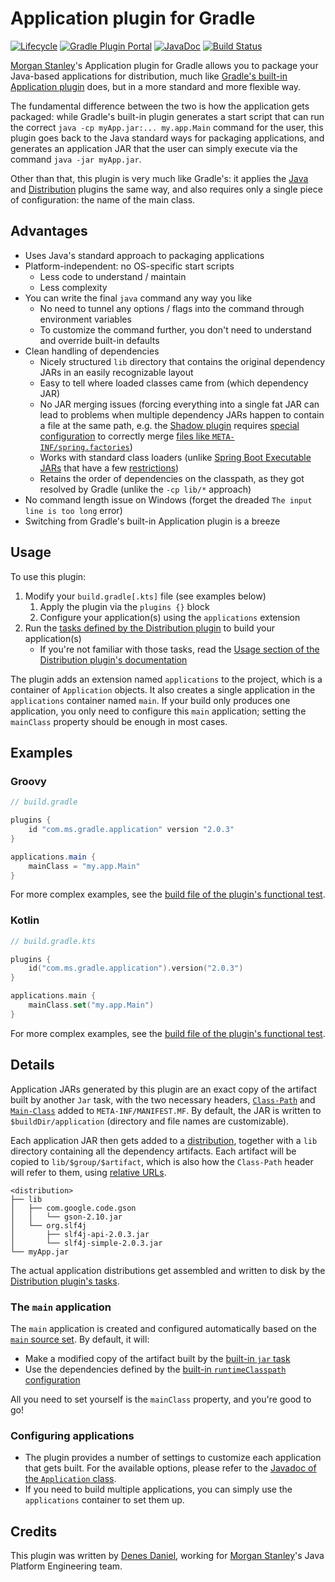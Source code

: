 # Application plugin for Gradle

[![Lifecycle](https://img.shields.io/badge/Lifecycle-Active-green)](#application-plugin-for-gradle)
[![Gradle Plugin Portal](https://img.shields.io/maven-metadata/v.svg?label=Gradle+Plugin+Portal&metadataUrl=https://plugins.gradle.org/m2/com/ms/gradle/application/com.ms.gradle.application.gradle.plugin/maven-metadata.xml)](https://plugins.gradle.org/plugin/com.ms.gradle.application)
[![JavaDoc](https://img.shields.io/badge/JavaDoc-latest-blue)](http://opensource.morganstanley.com/gradle-plugin-application)
[![Build Status](https://github.com/morganstanley/gradle-plugin-application/actions/workflows/push.yaml/badge.svg?branch=main)](https://github.com/morganstanley/gradle-plugin-application/actions/workflows/push.yaml?query=branch:main)

[Morgan Stanley](https://github.com/morganstanley)'s Application plugin for Gradle allows you to package your Java-based applications for distribution, much like [Gradle's built-in Application plugin](https://docs.gradle.org/current/userguide/application_plugin.html) does, but in a more standard and more flexible way.

The fundamental difference between the two is how the application gets packaged: while Gradle's built-in plugin generates a start script that can run the correct `java -cp myApp.jar:... my.app.Main` command for the user, this plugin goes back to the Java standard ways for packaging applications, and generates an application JAR that the user can simply execute via the command `java -jar myApp.jar`.

Other than that, this plugin is very much like Gradle's: it applies the [Java](https://docs.gradle.org/current/userguide/java_plugin.html) and [Distribution](https://docs.gradle.org/current/userguide/distribution_plugin.html) plugins the same way, and also requires only a single piece of configuration: the name of the main class.

## Advantages

* Uses Java's standard approach to packaging applications
* Platform-independent: no OS-specific start scripts
  * Less code to understand / maintain
  * Less complexity
* You can write the final `java` command any way you like
  * No need to tunnel any options / flags into the command through environment variables
  * To customize the command further, you don't need to understand and override built-in defaults
* Clean handling of dependencies
  * Nicely structured `lib` directory that contains the original dependency JARs in an easily recognizable layout
  * Easy to tell where loaded classes came from (which dependency JAR)
  * No JAR merging issues (forcing everything into a single fat JAR can lead to problems when multiple dependency JARs happen to contain a file at the same path, e.g. the [Shadow plugin](https://github.com/johnrengelman/shadow) requires [special configuration](https://imperceptiblethoughts.com/shadow/configuration/merging) to correctly merge [files like `META-INF/spring.factories`](https://github.com/spring-projects/spring-boot/issues/1828))
  * Works with standard class loaders (unlike [Spring Boot Executable JARs](https://docs.spring.io/spring-boot/docs/current/reference/html/appendix-executable-jar-format.html) that have a few [restrictions](https://docs.spring.io/spring-boot/docs/current/reference/html/appendix-executable-jar-format.html#executable-jar-restrictions))
  * Retains the order of dependencies on the classpath, as they got resolved by Gradle (unlike the `-cp lib/*` approach)
* No command length issue on Windows (forget the dreaded `The input line is too long` error)
* Switching from Gradle's built-in Application plugin is a breeze

## Usage

To use this plugin:
1. Modify your `build.gradle[.kts]` file (see examples below)
   1. Apply the plugin via the `plugins {}` block
   2. Configure your application(s) using the `applications` extension
2. Run the [tasks defined by the Distribution plugin](https://docs.gradle.org/current/userguide/distribution_plugin.html#sec:distribution_tasks) to build your application(s)
   * If you're not familiar with those tasks, read the [Usage section of the Distribution plugin's documentation](https://docs.gradle.org/current/userguide/distribution_plugin.html#sec:distribution_usage)

The plugin adds an extension named `applications` to the project, which is a container of `Application` objects. It also creates a single application in the `applications` container named `main`. If your build only produces one application, you only need to configure this `main` application; setting the `mainClass` property should be enough in most cases.

## Examples

### Groovy

```groovy
// build.gradle

plugins {
    id "com.ms.gradle.application" version "2.0.3"
}

applications.main {
    mainClass = "my.app.Main"
}
```

For more complex examples, see the [build file of the plugin's functional test](test-data/ApplicationPluginFunctionalTest/build.gradle).

### Kotlin

```kotlin
// build.gradle.kts

plugins {
    id("com.ms.gradle.application").version("2.0.3")
}

applications.main {
    mainClass.set("my.app.Main")
}
```

For more complex examples, see the [build file of the plugin's functional test](test-data/ApplicationPluginFunctionalTest/build.gradle.kts).

## Details

Application JARs generated by this plugin are an exact copy of the artifact built by another `Jar` task, with the two necessary headers, [`Class-Path`](https://docs.oracle.com/javase/tutorial/deployment/jar/downman.html) and [`Main-Class`](https://docs.oracle.com/javase/tutorial/deployment/jar/appman.html) added to `META-INF/MANIFEST.MF`. By default, the JAR is written to `$buildDir/application` (directory and file names are customizable).

Each application JAR then gets added to a [distribution](https://docs.gradle.org/current/userguide/distribution_plugin.html#sec:distribution_contents), together with a `lib` directory containing all the dependency artifacts. Each artifact will be copied to `lib/$group/$artifact`, which is also how the `Class-Path` header will refer to them, using [relative URLs](https://docs.oracle.com/javase/8/docs/technotes/guides/jar/jar.html#classpath).

```
<distribution>
├── lib
│   ├── com.google.code.gson
│   │   └── gson-2.10.jar
│   └── org.slf4j
│       ├── slf4j-api-2.0.3.jar
│       └── slf4j-simple-2.0.3.jar
└── myApp.jar
```

The actual application distributions get assembled and written to disk by the [Distribution plugin's tasks](https://docs.gradle.org/current/userguide/distribution_plugin.html#sec:distribution_tasks).

### The `main` application

The `main` application is created and configured automatically based on the [`main` source set](https://docs.gradle.org/current/userguide/java_plugin.html#source_sets). By default, it will:
* Make a modified copy of the artifact built by the [built-in `jar` task](https://docs.gradle.org/current/userguide/java_plugin.html#sec:java_tasks)
* Use the dependencies defined by the [built-in `runtimeClasspath` configuration](https://docs.gradle.org/current/userguide/java_plugin.html#sec:java_plugin_and_dependency_management)

All you need to set yourself is the `mainClass` property, and you're good to go!

### Configuring applications

* The plugin provides a number of settings to customize each application that gets built. For the available options, please refer to the [Javadoc of the `Application` class](http://opensource.morganstanley.com/gradle-plugin-application/com/ms/gradle/application/Application.html).
* If you need to build multiple applications, you can simply use the `applications` container to set them up.

## Credits

This plugin was written by [Denes Daniel](https://github.com/pantherdd), working for [Morgan Stanley](https://github.com/morganstanley)'s Java Platform Engineering team.
